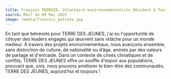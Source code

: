 ```yaml
---
title: François PEDROZA, Volontaire environnementaliste Résident à Toulouse ( France)
source: Mail du 09 Mai 2025
image: /media/francois_petroza.jpg
---
```

En tant que bénévole pour TERRE DES JEUNES, j'ai eu l'opportunité de côtoyer des leaders engagés qui œuvrent sans relâche pour un monde meilleur. À travers des projets environnementaux, nous avançons ensemble, sans distinction de culture, de nationalité ou d’âge, animés par des valeurs de partage et d'entraide. Dans un contexte de crises climatiques et de conflits, TERRE DES JEUNES offre un souffle d'espoir aux populations, prouvant que, unis, nous pouvons améliorer le bien-être des communautés. TERRE DES JEUNES, aujourd’hui et toujours !